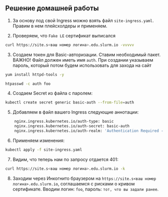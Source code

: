 ## Решение домашней работы

1) За основу под свой Ingress можно взять файл `site-ingress.yaml`. Правим в нем плейсхолдеры и применяем.

2) Проверяем, что `Fake LE` сертификат выписался

```bash
curl https://site.s<ваш номер логина>.edu.slurm.io -vvvvv
```

3) Создаем токен для Basic-авторизации. Ставим необходимый пакет. ВАЖНО! Файл должен иметь имя `auth`. При создании указываем пароль, который потом будем использовать для захода на сайт

```bash
yum install httpd-tools -y

htpasswd -c auth foo
```

4) Создаем Secret из файла с паролем:

```bash
kubectl create secret generic basic-auth --from-file=auth
```

5) Добавляем в файл вашего Ingress следующие аннотации:

```bash
    nginx.ingress.kubernetes.io/auth-type: basic
    nginx.ingress.kubernetes.io/auth-secret: basic-auth
    nginx.ingress.kubernetes.io/auth-realm: 'Authentication Required - foo'

```

6) Применяем изменения:

```bash
kubectl apply -f site-ingress.yaml
``` 

7) Видим, что теперь нам по запросу отдается 401:

```bash
curl https://site.s<ваш номер логина>.edu.slurm.io -k
```

8) Заходим через Инкогнито браузером на `https://site.s<ваш номер логина>.edu.slurm.io`, соглашаемся с рисками о кривом сертификате. Вводим логин: `foo`, пароль: `тот, что вы задали ранее`.

